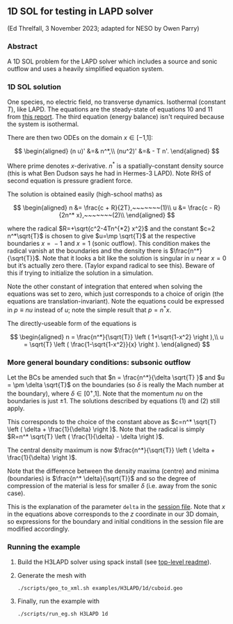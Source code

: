 ## 1D SOL for testing in LAPD solver

(Ed Threlfall, 3 November 2023; adapted for NESO by Owen Parry)

### Abstract

A 1D SOL problem for the LAPD solver which includes a source and sonic outflow and uses a heavily simplified equation system.

### 1D SOL solution

One species, no electric field, no transverse dynamics. Isothermal (constant *T*), like LAPD. The equations are the steady-state of equations 10 and 11 from [this report](https://github.com/ExCALIBUR-NEPTUNE/Documents/blob/main/reports/ukaea_reports/CD-EXCALIBUR-FMS0047-M2.2.2.pdf). The third equation (energy balance) isn't required because the system is isothermal.

There are then two ODEs on the domain *x* ∈ \[−1,1\]:

$$
\begin{aligned}
(n u)' &=& n^*,\\
(nu^2)' &=& - T n'.
\end{aligned}
$$

Where prime denotes *x*-derivative.
$n^*$ is a spatially-constant density source (this is what Ben Dudson says he had in Hermes-3 LAPD).
Note RHS of second equation is pressure gradient force.

The solution is obtained easily (high-school maths) as

$$
\begin{aligned}
n &= \frac{c + R}{2T},~~~~~~~(1)\\
u &= \frac{c - R}{2n^* x},~~~~~~~(2)\\
\end{aligned}
$$

where the radical $R=+\sqrt{c^2-4Tn^{*2} x^2}$ and the constant $c=2 n^*\sqrt{T}$ is chosen to give $u=\mp \sqrt{T}$ at the respective boundaries *x* =  − 1 and *x* = 1 (sonic outflow). This condition makes the radical vanish at the boundaries and the density there is $\frac{n^*}{\sqrt{T}}$. Note that it looks a bit like the solution is singular in *u* near *x* = 0 but it’s actually zero there. (Taylor expand radical to see this). Beware of this if trying to initialize the solution in a simulation.

Note the other constant of integration that entered when solving the equations was set to zero, which just corresponds to a choice of origin (the equations are translation-invariant). Note the equations could be expressed in $p ≡ nu$ instead of $u$; note the simple result that $p=n^*x$.

The directly-useable form of the equations is

$$
\begin{aligned}
n = \frac{n^*}{\sqrt{T}} \left ( 1+\sqrt{1-x^2} \right ),\\
u = \sqrt{T} \left ( \frac{1-\sqrt{1-x^2}}{x} \right ).
\end{aligned}
$$

### More general boundary conditions: subsonic outflow

Let the BCs be amended such that $n = \frac{n^*}{\delta \sqrt{T} }$ and $u = \pm \delta \sqrt{T}$ on the boundaries (so $\delta$ is really the Mach number at the boundary), where $\delta$ ∈ \[0<sup>+</sup>,1\]. Note that the momentum $nu$ on the boundaries is just $\pm1$. The solutions described by equations (1) and (2) still apply.

This corresponds to the choice of the constant above as
$c=n^* \sqrt{T} \left ( \delta + \frac{1}{\delta} \right )$.
Note that the radical is simply
$R=n^* \sqrt{T} \left ( \frac{1}{\delta} - \delta \right )$.

The central density maximum is now
$\frac{n^*}{\sqrt{T}} \left ( \delta + \frac{1}{\delta} \right )$.

Note that the difference between the density maxima (centre) and minima
(boundaries) is $\frac{n^* \delta}{\sqrt{T}}$ and so the degree of
compression of the material is less for smaller $\delta$ (i.e. away from the
sonic case).

This is the explanation of the parameter `delta` in the [session file](outflow1d.xml).
Note that $x$ in the equations above corresponds to the $z$ coordinate in our 3D domain,
so expressions for the boundary and initial conditions in the session file are modified
accordingly.

### Running the example

1. Build the H3LAPD solver using spack install (see [top-level readme](../../../README.md)).

1. Generate the mesh with

    `./scripts/geo_to_xml.sh examples/H3LAPD/1d/cuboid.geo`

2. Finally, run the example with

   `./scripts/run_eg.sh H3LAPD 1d` 
